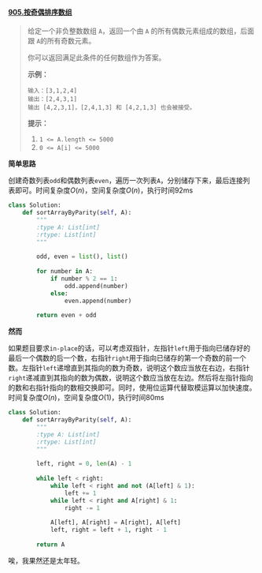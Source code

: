#### [905.按奇偶排序数组](https://leetcode-cn.com/problems/sort-array-by-parity/)

> 给定一个非负整数数组 `A`，返回一个由 `A` 的所有偶数元素组成的数组，后面跟 `A`的所有奇数元素。
>
> 你可以返回满足此条件的任何数组作为答案。
>
>  
>
> **示例：**
>
> ```
> 输入：[3,1,2,4]
> 输出：[2,4,3,1]
> 输出 [4,2,3,1]，[2,4,1,3] 和 [4,2,1,3] 也会被接受。
> ```
>
>  
>
> **提示：**
>
> 1. `1 <= A.length <= 5000`
> 2. `0 <= A[i] <= 5000`

**简单思路**

创建奇数列表```odd```和偶数列表```even```，遍历一次列表```A```，分别储存下来，最后连接列表即可。时间复杂度$O(n)$，空间复杂度$O(n)$，执行时间92ms

```python
class Solution:
    def sortArrayByParity(self, A):
        """
        :type A: List[int]
        :rtype: List[int]
        """
        
        odd, even = list(), list()
        
        for number in A:
            if number % 2 == 1:
                odd.append(number)
            else:
                even.append(number)
        
        return even + odd
```

**然而**

如果题目要求```in-place```的话，可以考虑双指针，左指针```left```用于指向已储存好的最后一个偶数的后一个数，右指针```right```用于指向已储存的第一个奇数的前一个数。左指针```left```递增直到其指向的数为奇数，说明这个数应当放在右边，右指针```right```递减直到其指向的数为偶数，说明这个数应当放在左边。然后将左指针指向的数和右指针指向的数相交换即可。同时，使用位运算代替取模运算以加快速度。时间复杂度$O(n)$，空间复杂度$O(1)$，执行时间80ms

```python
class Solution:
    def sortArrayByParity(self, A):
        """
        :type A: List[int]
        :rtype: List[int]
        """
        
        left, right = 0, len(A) - 1
        
        while left < right:
            while left < right and not (A[left] & 1):
                left += 1
            while left < right and A[right] & 1:
                right -= 1
            
            A[left], A[right] = A[right], A[left]
            left, right = left + 1, right - 1
        
        return A
```

唉，我果然还是太年轻。